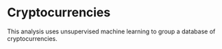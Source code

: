 # Cryptocurrencies
This analysis uses unsupervised machine learning to group a database of cryptocurrencies.
